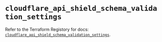# `cloudflare_api_shield_schema_validation_settings`

Refer to the Terraform Registory for docs: [`cloudflare_api_shield_schema_validation_settings`](https://registry.terraform.io/providers/cloudflare/cloudflare/4.18.0/docs/resources/api_shield_schema_validation_settings).
